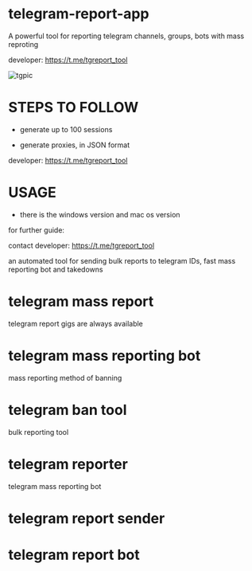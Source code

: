 # telegram-report-app
A powerful tool for reporting telegram channels, groups, bots with mass reproting

developer: https://t.me/tgreport_tool

![tgpic](https://github.com/user-attachments/assets/ec6dfbe4-5d36-44a9-a6d5-0ec1580136a2)

# STEPS TO FOLLOW
- generate up to 100 sessions

- generate proxies, in JSON format

developer:  https://t.me/tgreport_tool

# USAGE
- there is the windows version and mac os version

for further guide:

contact developer:  https://t.me/tgreport_tool

an automated tool for sending bulk reports to telegram IDs, fast mass reporting bot and takedowns

# telegram mass report
telegram report gigs are always available
# telegram mass reporting bot
mass reporting method of banning
# telegram ban tool
bulk reporting tool
# telegram reporter
telegram mass reporting bot
# telegram report sender
# telegram report bot
